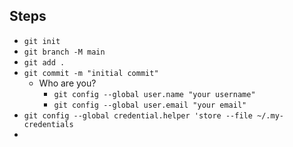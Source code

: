 ## Steps
- `git init`
- `git branch -M main`
- `git add .`
- `git commit -m "initial commit"`
	- Who are you?
		- `git config --global user.name "your username"`
		- `git config --global user.email "your email"`
- `git config --global credential.helper 'store --file ~/.my-credentials`
- 